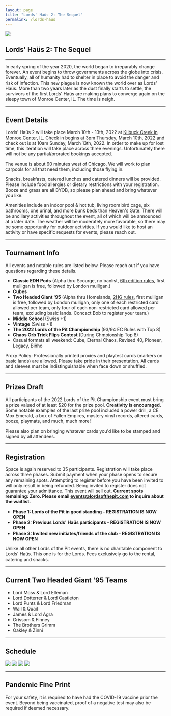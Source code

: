 ```yaml
---
layout: page
title: "Lords' Haüs 2: The Sequel"
permalink: /lords-haus
---
```


![](/assets/images/banners/lordshaus2header.jpg)

## Lords' Haüs 2: The Sequel

---

In early spring of the year 2020, the world began to irreparably change forever. An event begins to throw governments across the globe into crisis. Eventually, all of humanity had to shelter in place to avoid the danger and risk of infection. This new plague is now known the world over as Lords' Haüs. More than two years later as the dust finally starts to settle, the survivors of the first Lords' Haüs are making plans to converge again on the sleepy town of Monroe Center, IL. The time is neigh.

---

## Event Details

Lords' Haüs 2 will take place March 10th - 13th, 2022 at [Kilbuck Creek in Monroe Center, IL.](https://www.kilbuckcreek.com/retreats) Check in begins at 3pm Thursday, March 10th, 2022 and check out is at 10am Sunday, March 13th, 2022. In order to make up for lost time, this iteration will take place across three evenings. Unfortunately there will not be any partial/prorated bookings accepted.

The venue is about 90 minutes west of Chicago. We will work to plan carpools for all that need them, including those flying in.

Snacks, breakfasts, catered lunches and catered dinners will be provided. Please include food allergies or dietary restrictions with your registration. Booze and grass are all BYOB, so please plan ahead and bring whatever you like.

Amenities include an indoor pool & hot tub, living room bird cage, six bathrooms, one urinal, and more bunk beds than Heaven's Gate. There will be ancillary activities throughout the event, all of which will be announced at a later date. The weather will be moderately more favorable, so there may be some opportunity for outdoor activities. If you would like to host an activity or have specific requests for events, please reach out.

---

## Tournament Info

All events and notable rules are listed below. Please reach out if you have questions regarding these details.

- **Classic EDH Pods** (Alpha thru Scourge, no banlist, [6th edition rules,](https://mtg.fandom.com/wiki/Sixth_Edition/Rules_changes) first mulligan is free, followed by London mulligan.)
- **Cubes**
- **Two Headed Giant '95** (Alpha thru Homelands, [2HG rules,](https://mtg.fandom.com/wiki/Two-Headed_Giant) first mulligan is free, followed by London mulligan, only one of each restricted card allowed per team, only four of each non-restricted card allowed per team, excluding basic lands. Concact Bob to register your team.)
- **Middle School** (Swiss +1)
- **Vintage** (Swiss +1)
- **The 2022 Lords of the Pit Championship** (93/94 EC Rules with Top 8)
- **Chaos Orb Trick Flips Contest** (During Chmpionship Top 8)
- Casual formats all weekend: Cube, Eternal Chaos, Revised 40, Pioneer, Legacy, Biñho

Proxy Policy: Professionally printed proxies and playtest cards (markers on basic lands) are allowed. Please take pride in their presentation. All cards and sleeves must be indistinguishable when face down or shuffled.

---

## Prizes Draft

All participants of the 2022 Lords of the Pit Championship event must bring a prize valued of at least $20 for the prize pool. **Creativity is encouraged.** Some notable examples of the last prize pool included a power drill, a CE Mox Emerald, a box of Fallen Empires, mystery vinyl records, altered cards, booze, playmats, and much, much more!

Please also plan on bringing whatever cards you'd like to be stamped and signed by all attendees.

---

## Registration

Space is again reserved to 35 participants. Registration will take place across three phases. Submit payment when your phase opens to secure any remaining spots. Attempting to register before you have been invited to will only result in being refunded. Being invited to register does not guarantee your admittance. This event will sell out. **Current spots remaining: Zero. Please email [events@lordsofthepit.com](mailto:events@lordsofthepit.com) to inquire about the waitlist.**

- **Phase 1: Lords of the Pit in good standing - REGISTRATION IS NOW OPEN**
- **Phase 2: Previous Lords' Haüs participants - REGISTRATION IS NOW OPEN**
- **Phase 3: Invited new initiates/friends of the club - REGISTRATION IS NOW OPEN**

Unlike all other Lords of the Pit events, there is no charitable component to Lords' Haüs. This one is for the Lords. Fees exclusively go to the rental, catering and snacks.

---

## Current Two Headed Giant '95 Teams

- Lord Moss & Lord Elleman
- Lord Dotterrer & Lord Castleton
- Lord Punts & Lord Friedman
- Wall & Quail
- James & Lord Agra
- Grissom & Finney
- The Brothers Grimm
- Oakley & Zinni

---

## Schedule

![](/assets/images/2022/LordsHaus2Schedule-01.jpg)
![](/assets/images/2022/LordsHaus2Schedule-02.jpg)
![](/assets/images/2022/LordsHaus2Schedule-03.jpg)
![](/assets/images/2022/LordsHaus2Schedule-04.jpg)

---

## Pandemic Fine Print

For your safety, it is required to have had the COVID-19 vaccine prior the event. Beyond being vaccinated, proof of a negative test may also be required if deemed necessary.
